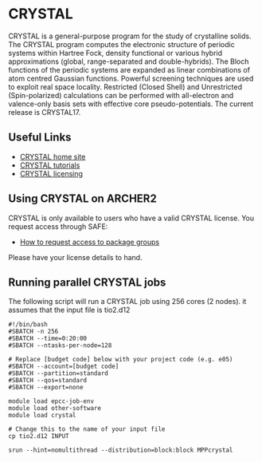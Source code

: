 # CRYSTAL

CRYSTAL is a general-purpose program for the study of crystalline solids. The
CRYSTAL program computes the electronic structure of periodic systems within
Hartree Fock, density functional or various hybrid approximations (global,
range-separated and double-hybrids). The Bloch functions of the periodic
systems are expanded as linear combinations of atom centred Gaussian
functions. Powerful screening techniques are used to exploit real space
locality. Restricted (Closed Shell) and Unrestricted (Spin-polarized)
calculations can be performed with all-electron and valence-only basis sets
with effective core pseudo-potentials. The current release is CRYSTAL17.

## Useful Links

- [CRYSTAL home site](https://www.crystal.unito.it)
- [CRYSTAL tutorials](http://tutorials.crystalsolutions.eu)
- [CRYSTAL licensing](http://www.crystalsolutions.eu")

## Using CRYSTAL on ARCHER2

CRYSTAL is only available to users who have a valid CRYSTAL license. You 
request access through SAFE:

- [How to request access to package groups](https://epcced.github.io/safe-docs/safe-for-users/#how-to-request-access-to-a-package-group)

Please have your license details to hand.

## Running parallel CRYSTAL jobs

The following script will run a CRYSTAL job using 256 cores (2 nodes). it
assumes that the input file is tio2.d12

```slurm
#!/bin/bash
#SBATCH -n 256
#SBATCH --time=0:20:00
#SBATCH --ntasks-per-node=128

# Replace [budget code] below with your project code (e.g. e05)
#SBATCH --account=[budget code]
#SBATCH --partition=standard
#SBATCH --qos=standard
#SBATCH --export=none

module load epcc-job-env
module load other-software
module load crystal

# Change this to the name of your input file
cp tio2.d12 INPUT

srun --hint=nomultithread --distribution=block:block MPPcrystal
```
